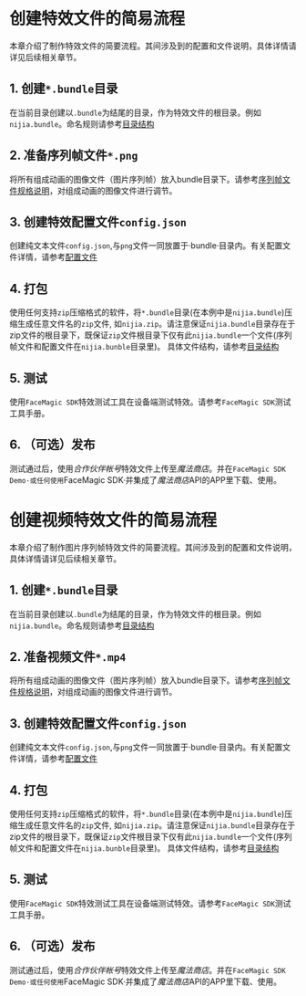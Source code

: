 # 创建特效文件的简易流程

本章介绍了制作特效文件的简要流程。其间涉及到的配置和文件说明，具体详情请详见后续相关章节。

## 1. 创建`*.bundle`目录
在当前目录创建以`.bundle`为结尾的目录，作为特效文件的根目录。例如`nijia.bundle`。命名规则请参考[目录结构](frame-structure.md)
## 2. 准备序列帧文件`*.png`
将所有组成动画的图像文件（图片序列帧）放入bundle目录下。请参考[序列帧文件规格说明](frame-spec.md)，对组成动画的图像文件进行调节。
## 3. 创建特效配置文件`config.json`
创建纯文本文件`config.json`,与`png`文件一同放置于·bundle·目录内。有关配置文件详情，请参考[配置文件](config.md)
## 4. 打包
使用任何支持`zip`压缩格式的软件，将`*.bundle`目录(在本例中是`nijia.bundle`)压缩生成任意文件名的`zip`文件, 如`nijia.zip`。请注意保证`nijia.bundle`目录存在于zip文件的根目录下，既保证`zip`文件根目录下仅有此`nijia.bundle`一个文件(序列帧文件和配置文件在`nijia.bunble`目录里)。
具体文件结构，请参考[目录结构](frame_structure.md)
## 5. 测试
使用`FaceMagic SDK`特效测试工具在设备端测试特效。请参考`FaceMagic SDK`测试工具手册。
## 6. （可选）发布
测试通过后，使用*合作伙伴帐号*特效文件上传至*魔法商店*。并在`FaceMagic SDK Demo·或任何使用`FaceMagic SDK·并集成了*魔法商店*API的APP里下载、使用。

# 创建视频特效文件的简易流程

本章介绍了制作图片序列帧特效文件的简要流程。其间涉及到的配置和文件说明，具体详情请详见后续相关章节。

## 1. 创建`*.bundle`目录
在当前目录创建以`.bundle`为结尾的目录，作为特效文件的根目录。例如`nijia.bundle`。命名规则请参考[目录结构](frame-structure.md)
## 2. 准备视频文件`*.mp4`
将所有组成动画的图像文件（图片序列帧）放入bundle目录下。请参考[序列帧文件规格说明](frame-spec.md)，对组成动画的图像文件进行调节。
## 3. 创建特效配置文件`config.json`
创建纯文本文件`config.json`,与`png`文件一同放置于·bundle·目录内。有关配置文件详情，请参考[配置文件](config.md)
## 4. 打包
使用任何支持`zip`压缩格式的软件，将`*.bundle`目录(在本例中是`nijia.bundle`)压缩生成任意文件名的`zip`文件, 如`nijia.zip`。请注意保证`nijia.bundle`目录存在于zip文件的根目录下，既保证`zip`文件根目录下仅有此`nijia.bundle`一个文件(序列帧文件和配置文件在`nijia.bunble`目录里)。
具体文件结构，请参考[目录结构](frame_structure.md)
## 5. 测试
使用`FaceMagic SDK`特效测试工具在设备端测试特效。请参考`FaceMagic SDK`测试工具手册。
## 6. （可选）发布
测试通过后，使用*合作伙伴帐号*特效文件上传至*魔法商店*。并在`FaceMagic SDK Demo·或任何使用`FaceMagic SDK·并集成了*魔法商店*API的APP里下载、使用。
